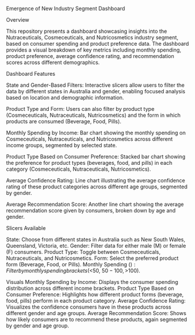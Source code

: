 Emergence of New Industry Segment Dashboard

Overview

This repository presents a dashboard showcasing insights into the Nutraceuticals, Cosmeceuticals, and Nutricosmetics industry segment, based on consumer spending and product preference data. The dashboard provides a visual breakdown of key metrics including monthly spending, product preference, average confidence rating, and recommendation scores across different demographics.

Dashboard Features

State and Gender-Based Filters: Interactive slicers allow users to filter the data by different states in Australia and gender, enabling focused analysis based on location and demographic information.

Product Type and Form: Users can also filter by product type (Cosmeceuticals, Nutraceuticals, Nutricosmetics) and the form in which products are consumed (Beverage, Food, Pills).

Monthly Spending by Income: Bar chart showing the monthly spending on Cosmeceuticals, Nutraceuticals, and Nutricosmetics across different income groups, segmented by selected state.

Product Type Based on Consumer Preference: Stacked bar chart showing the preference for product types (beverages, food, and pills) in each category (Cosmeceuticals, Nutraceuticals, Nutricosmetics).

Average Confidence Rating: Line chart illustrating the average confidence rating of these product categories across different age groups, segmented by gender.

Average Recommendation Score: Another line chart showing the average recommendation score given by consumers, broken down by age and gender.

Slicers Available

State: Choose from different states in Australia such as New South Wales, Queensland, Victoria, etc.
Gender: Filter data for either male (M) or female (F) consumers.
Product Type: Toggle between Cosmeceuticals, Nutraceuticals, and Nutricosmetics.
Form: Select the preferred product form (Beverage, Food, or Pills).
Monthly Spending ($): Filter by monthly spending brackets (<$50, $50-100, >$100).

Visuals
Monthly Spending by Income: Displays the consumer spending distribution across different income brackets.
Product Type Based on Consumer Preference: Highlights how different product forms (beverage, food, pills) perform in each product category.
Average Confidence Rating: Visualizes the confidence consumers have in these products across different gender and age groups.
Average Recommendation Score: Shows how likely consumers are to recommend these products, again segmented by gender and age group.
